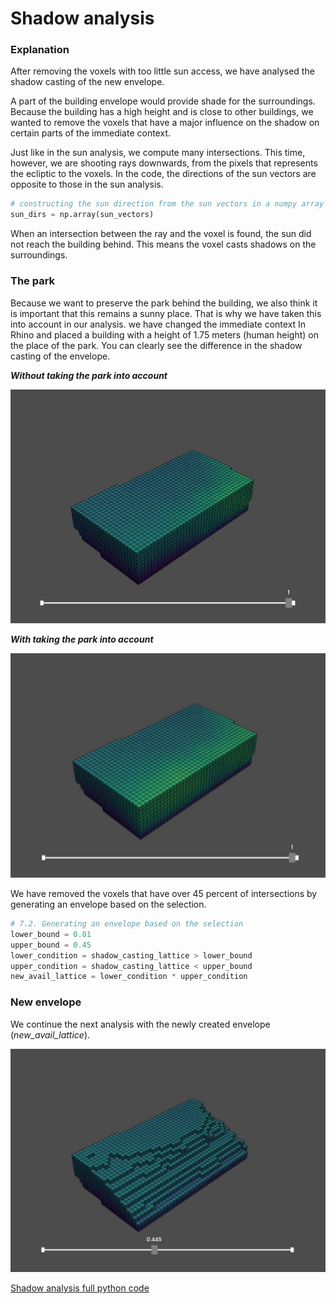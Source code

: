 # Shadow analysis 
### Explanation

After removing the voxels with too little sun access, we have analysed the shadow casting of the new envelope. 

A part of the building envelope would provide shade for the surroundings. Because the building has a high height and is close to other buildings, we wanted to remove the voxels that have a major influence on the shadow on certain parts of the immediate context.

Just like in the sun analysis, we compute many intersections. This time, however, we are shooting rays downwards, from the pixels that represents the ecliptic to the voxels. In the code, the directions of the sun vectors are opposite to those in the sun analysis. 

``` python
# constructing the sun direction from the sun vectors in a numpy array
sun_dirs = np.array(sun_vectors)

``` 
When an intersection between the ray and the voxel is found, the sun did not reach the building behind. This means the voxel casts shadows on the 
surroundings.

### The park 

Because we want to preserve the park behind the building, we also think it is important that this remains a sunny place. That is why we have taken this into account in our analysis. we have changed the immediate context In Rhino and placed a building with a height of 1.75 meters (human height) on the place of the park. You can clearly see the difference in the shadow casting of the envelope. 

***Without taking the park into account***

![Title](../../../img/shadow_no_park.jpg)

***With taking the park into account***

![Title](../../../img/shadow1.jpg)

We have removed the voxels that have over 45 percent of intersections by generating an envelope based on the selection. 
``` python
# 7.2. Generating an envelope based on the selection
lower_bound = 0.01
upper_bound = 0.45
lower_condition = shadow_casting_lattice > lower_bound
upper_condition = shadow_casting_lattice < upper_bound
new_avail_lattice = lower_condition * upper_condition

```

### New envelope
We continue the next analysis with the newly created envelope (*new_avail_lattice*).

![Title](../../../img/shadow2.jpg)


[Shadow analysis full python code](notebooks/shadow/)

